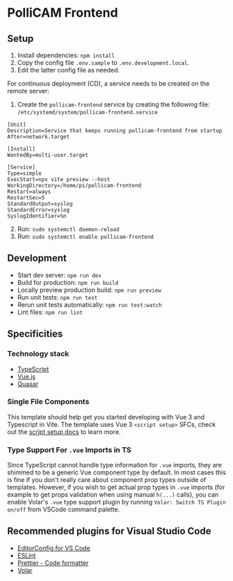 # PolliCAM Frontend

## Setup

1. Install dependencies: `npm install`
2. Copy the config file `.env.sample` to `.env.development.local`.
3. Edit the latter config file as needed.

For continuous deployment (CD), a service needs to be created on the remote server:

1. Create the `pollicam-frontend` service by creating the following file: `/etc/systemd/system/pollicam-frontend.service`

```
[Unit]
Description=Service that keeps running pollicam-frontend from startup
After=network.target

[Install]
WantedBy=multi-user.target

[Service]
Type=simple
ExecStart=npx vite preview --host
WorkingDirectory=/home/pi/pollicam-frontend
Restart=always
RestartSec=5
StandardOutput=syslog
StandardError=syslog
SyslogIdentifier=%n
```

2. Run: `sudo systemctl daemon-reload`
3. Run: `sudo systemctl enable pollicam-frontend`

## Development

- Start dev server: `npm run dev`
- Build for production: `npm run build`
- Locally preview production build: `npm run preview`
- Run unit tests: `npm run test`
- Rerun unit tests automatically: `npm run test:watch`
- Lint files: `npm run lint`

## Specificities

### Technology stack

- [TypeScript](https://www.typescriptlang.org/)
- [Vue.js](https://v3.vuejs.org/)
- [Quasar](https://quasar.dev/)

### Single File Components

This template should help get you started developing with Vue 3 and Typescript in Vite. The template uses Vue 3 `<script setup>` SFCs, check out the [script setup docs](https://v3.vuejs.org/api/sfc-script-setup.html#sfc-script-setup) to learn more.

### Type Support For `.vue` Imports in TS

Since TypeScript cannot handle type information for `.vue` imports, they are shimmed to be a generic Vue component type by default. In most cases this is fine if you don't really care about component prop types outside of templates. However, if you wish to get actual prop types in `.vue` imports (for example to get props validation when using manual `h(...)` calls), you can enable Volar's `.vue` type support plugin by running `Volar: Switch TS Plugin on/off` from VSCode command palette.

## Recommended plugins for Visual Studio Code

- [EditorConfig for VS Code](https://marketplace.visualstudio.com/items?itemName=EditorConfig.EditorConfig)
- [ESLint](https://marketplace.visualstudio.com/items?itemName=dbaeumer.vscode-eslint)
- [Prettier - Code formatter](https://marketplace.visualstudio.com/items?itemName=esbenp.prettier-vscode)
- [Volar](https://marketplace.visualstudio.com/items?itemName=johnsoncodehk.volar)
